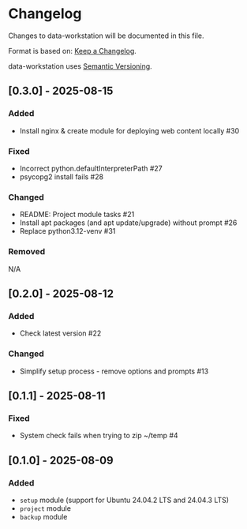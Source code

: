 # Changelog

Changes to data-workstation will be documented in this file.

Format is based on: [Keep a Changelog](https://keepachangelog.com/en/1.1.0/).

data-workstation uses [Semantic Versioning](https://semver.org/spec/v2.0.0.html).

## [0.3.0] - 2025-08-15

### Added

- Install nginx & create module for deploying web content locally #30

### Fixed

- Incorrect python.defaultInterpreterPath #27
- psycopg2 install fails #28

### Changed

- README: Project module tasks #21
- Install apt packages (and apt update/upgrade) without prompt #26
- Replace python3.12-venv #31

### Removed

N/A

## [0.2.0] - 2025-08-12

### Added

- Check latest version #22 

### Changed

- Simplify setup process - remove options and prompts #13

## [0.1.1] - 2025-08-11

### Fixed

- System check fails when trying to zip ~/temp #4

## [0.1.0] - 2025-08-09

### Added

- `setup` module (support for Ubuntu 24.04.2 LTS and 24.04.3 LTS)
- `project` module
- `backup` module
